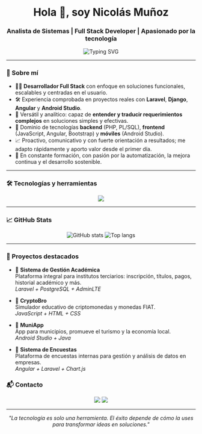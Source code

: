 <h1 align="center">Hola 👋, soy Nicolás Muñoz</h1>
<h3 align="center">Analista de Sistemas | Full Stack Developer | Apasionado por la tecnología</h3>

<p align="center">
  <img src="https://readme-typing-svg.demolab.com?font=Fira+Code&duration=2000&pause=1000&center=true&vCenter=true&width=435&lines=Desarrollador+Full+Stack;Especialista+en+Sistemas+Institucionales;Amante+del+Código+y+la+Automatización" alt="Typing SVG" />
</p>

---

### 💼 Sobre mí

- 👨‍💻 **Desarrollador Full Stack** con enfoque en soluciones funcionales, escalables y centradas en el usuario.
- 🛠 Experiencia comprobada en proyectos reales con **Laravel**, **Django**, **Angular** y **Android Studio**.
- 🧩 Versátil y analítico: capaz de **entender y traducir requerimientos complejos** en soluciones simples y efectivas.
- 🔄 Dominio de tecnologías **backend** (PHP, PL/SQL), **frontend** (JavaScript, Angular, Bootstrap) y **móviles** (Android Studio).
- 📈 Proactivo, comunicativo y con fuerte orientación a resultados; me adapto rápidamente y aporto valor desde el primer día.
- 🌱 En constante formación, con pasión por la automatización, la mejora continua y el desarrollo sostenible.

---

### 🛠 Tecnologías y herramientas

<p align="center">
  <img src="https://skillicons.dev/icons?i=php,laravel,angular,js,ts,python,html,css,bootstrap,postgres,oracle,docker,git,linux" />
</p>

---

### 📈 GitHub Stats

<p align="center">
  <img src="https://github-readme-stats.vercel.app/api?username=niclovich&show_icons=true&theme=default&hide_title=true" alt="GitHub stats" />
  <img src="https://github-readme-stats.vercel.app/api/top-langs/?username=niclovich&layout=compact&theme=default" alt="Top langs" />
</p>

---

### 📌 Proyectos destacados

- 🔸 **Sistema de Gestión Académica**  
  Plataforma integral para institutos terciarios: inscripción, títulos, pagos, historial académico y más.  
  _Laravel + PostgreSQL + AdminLTE_

- 🔸 **CryptoBro**  
  Simulador educativo de criptomonedas y monedas FIAT.  
  _JavaScript + HTML + CSS_

- 🔸 **MuniApp**  
  App para municipios, promueve el turismo y la economía local.  
  _Android Studio + Java_

- 🔸 **Sistema de Encuestas**  
  Plataforma de encuestas internas para gestión y análisis de datos en empresas.  
  _Angular + Laravel + Chart.js_

### 📬 Contacto

<p align="center">
  <a href="mailto:nicolas.mu@gmail.com"><img src="https://img.shields.io/badge/Gmail-D14836?style=for-the-badge&logo=gmail&logoColor=white"/></a>
  <a href="https://www.linkedin.com/in/nicolas-muñoz" target="_blank"><img src="https://img.shields.io/badge/LinkedIn-0077B5?style=for-the-badge&logo=linkedin&logoColor=white"/></a>
</p>

---

<p align="center">
  <i>"La tecnología es solo una herramienta. El éxito depende de cómo la uses para transformar ideas en soluciones."</i>
</p>
